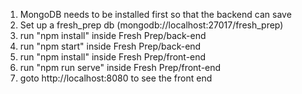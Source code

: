 1. MongoDB needs to be installed first so that the backend can save
2. Set up a fresh_prep db (mongodb://localhost:27017/fresh_prep)
3. run "npm install" inside Fresh Prep/back-end
4. run "npm start" inside Fresh Prep/back-end
5. run "npm install" inside Fresh Prep/front-end
6. run "npm run serve" inside Fresh Prep/front-end
7. goto http://localhost:8080 to see the front end
